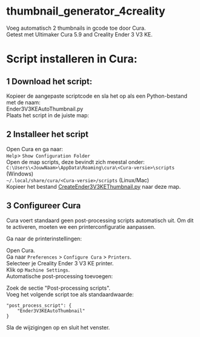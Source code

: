 # thumbnail_generator_4creality
Voeg automatisch 2 thumbnails in gcode toe door Cura.  
Getest met Ultimaker Cura 5.9 and Creality Ender 3 V3 KE.  
 
# Script installeren in Cura:
## 1 Download het script:
Kopieer de aangepaste scriptcode en sla het op als een Python-bestand met de naam:  
Ender3V3KEAutoThumbnail.py  
Plaats het script in de juiste map:  

## 2 Installeer het script
Open Cura en ga naar:  
```Help```> ```Show Configuration Folder```  
Open de map scripts, deze bevindt zich meestal onder:  
```C:\Users\<JouwNaam>\AppData\Roaming\cura\<Cura-versie>\scripts``` (Windows)  
```~/.local/share/cura/<Cura-versie>/scripts``` (Linux/Mac)  
Kopieer het bestand [CreateEnder3V3KEThumbnail.py](CreateEnder3V3KEThumbnail.py) naar deze map.  

## 3 Configureer Cura
Cura voert standaard geen post-processing scripts automatisch uit. Om dit te activeren, moeten we een printerconfiguratie aanpassen.  

Ga naar de printerinstellingen:  

Open Cura.  
Ga naar ```Preferences``` > ```Configure Cura``` > ```Printers```.  
Selecteer je Creality Ender 3 V3 KE printer.  
Klik op ```Machine Settings```.  
Automatische post-processing toevoegen:  

Zoek de sectie "Post-processing scripts".  
Voeg het volgende script toe als standaardwaarde:  
```
"post_process_script": {
    "Ender3V3KEAutoThumbnail"
}
```
Sla de wijzigingen op en sluit het venster.  
